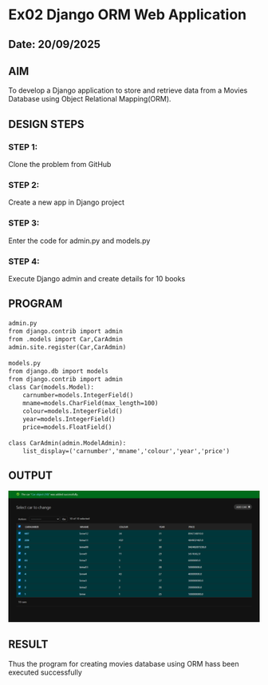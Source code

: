 # Ex02 Django ORM Web Application
## Date: 20/09/2025

## AIM
To develop a Django application to store and retrieve data from a Movies Database using Object Relational Mapping(ORM).

## DESIGN STEPS

### STEP 1:
Clone the problem from GitHub

### STEP 2:
Create a new app in Django project

### STEP 3:
Enter the code for admin.py and models.py

### STEP 4:
Execute Django admin and create details for 10 books

## PROGRAM
~~~
admin.py
from django.contrib import admin
from .models import Car,CarAdmin
admin.site.register(Car,CarAdmin)

models.py
from django.db import models
from django.contrib import admin
class Car(models.Model):
    carnumber=models.IntegerField()
    mname=models.CharField(max_length=100)
    colour=models.IntegerField()
    year=models.IntegerField()
    price=models.FloatField()

class CarAdmin(admin.ModelAdmin):
    list_display=('carnumber','mname','colour','year','price')

~~~    




## OUTPUT
![alt text]({CF4463D9-4B49-4A2B-AD94-785B77BC15AA}.png)



## RESULT
Thus the program for creating movies database using ORM hass been executed successfully
